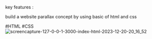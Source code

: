 key features :

build a website parallax concept by using basic of html and css

#HTML #CSS
![screencapture-127-0-0-1-3000-index-html-2023-12-20-20_16_52](https://github.com/sanketb892/Parallax.github.io/assets/53649051/cdf365c7-398d-4495-a88d-3d48fd18029b)
